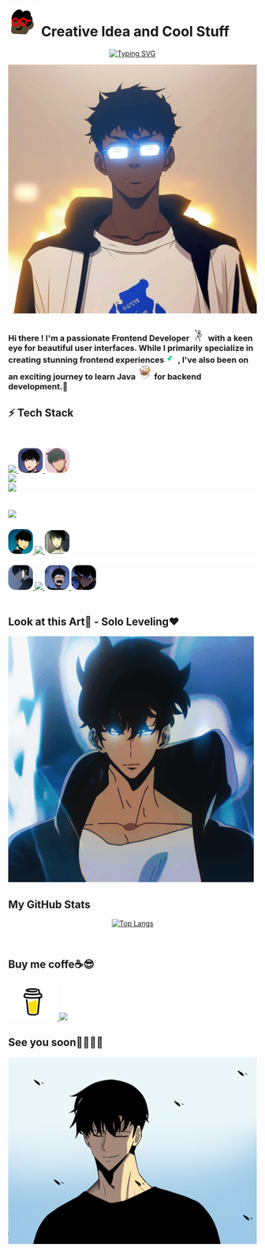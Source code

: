 # <img height="60" width="60" src="https://github.com/modouaicha023/modouaicha023/blob/main/asset/images/ezgif.com-optimize.gif" /> Creative Idea and Cool Stuff

<div align="center">
  
[![Typing SVG](https://readme-typing-svg.demolab.com?font=Major+Mono+Display&weight=800&size=30&duration=3500&pause=3000&color=FA7070&background=3574FF00&center=true&vCenter=true&width=435&lines=Front-Back-End+Developer)](https://git.io/typing-svg) 

  <img  src="./asset/images/mojinwoo.png" />
</div>
<h3>
Hi there !  I'm a passionate Frontend Developer 
  <img width="30" style="border-radius: 15px;"  src="./asset/images/lineman.gif" />
 with a keen eye for beautiful user interfaces. While I primarily specialize in creating stunning frontend experiences 
   <img width="20" style="border-radius: 15px;"  src="./asset/images/dinolove.gif" />
   , I've also been on an exciting journey to learn Java
    <img width="30" style="border-radius: 15px;"  src="./asset/images/coffee.gif" />
    for backend development.🌟
</h3>

<h2> ⚡ Tech Stack</h2>
    <img src="./asset/images/myline.gif">
<p>
    <a href="https://skillicons.dev">
    <img src="https://skillicons.dev/icons?i=html,css" />
    <img width="50" style="border-radius: 15px;"   src="./asset/images/ohh.png" />
     <img width="50" style="border-radius: 15px;"   src="./asset/images/hein.png" />
       <br/> 
    <a href="https://skillicons.dev">
    <img src="https://skillicons.dev/icons?i=react,nextjs,spring,express" />
      <br/> 
      <a href="https://skillicons.dev">
    <img src="https://skillicons.dev/icons?i=bootstrap,tailwind,git,github" />
       <br/> 
    <img src="./asset/images/myline.gif">
       
</p>
     
<p>
  <a href="https://skillicons.dev">
    <img src="https://skillicons.dev/icons?i=js,java,python,ts" />
  </a>
    <img src="./asset/images/myline.gif">
  <a href="https://skillicons.dev">
     <img width="50" style="border-radius: 15px;"   src="./asset/images/heu.png" />
    <img src="https://skillicons.dev/icons?i=mysql,mongodb" />
      <img width="50" style="border-radius: 15px;"   src="./asset/images/euhh.jpg" />
  </a>
    <img src="./asset/images/myline.gif">
   <a href="https://skillicons.dev">
    <img width="50" height="50" style="border-radius: 15px;"   src="./asset/images/channels4_profile.jpg" />
    <img src="https://skillicons.dev/icons?i=figma" />
     <img width="50" height="50" style="border-radius: 15px;"   src="./asset/images/hoh.png" />
      <img width="50" height="50" style="border-radius: 15px;"   src="./asset/images/hehehe.jpg" />
  </a>
    <img src="./asset/images/myline.gif">
</p>

<h2> Look at this Art🤩 - Solo Leveling❤️ </h2>
<p>
  
   <img  src="./asset/images/d9f6b7bed716e54bf9ee96f74da84c14.gif" />
 
 
</p>

<h2> My GitHub Stats</h2>
<div align="center">
  
[![Top Langs](https://github-readme-stats.vercel.app/api/top-langs/?username=modouaicha023)](https://github.com/anuraghazra/github-readme-stats)

<img src="https://komarev.com/ghpvc/?username=modouaicha023&style=flat-square&color=red" alt=""/>

</div>


<h2> Buy me coffe☕😎</h2>
<a href="https://www.buymeacoffee.com/modouaicha023">
<img width="100" src="./asset/images/Buy-Me-a-Coffee.svg" />
</a>
<img src="https://static.wikia.nocookie.net/solo-leveling/images/3/35/SL_Chibis.png/revision/latest?cb=20200322002106" />
<h2> See you soon👀😏👋🏾</h2>
<img   src="./asset/images/solosimile.jpg" />
